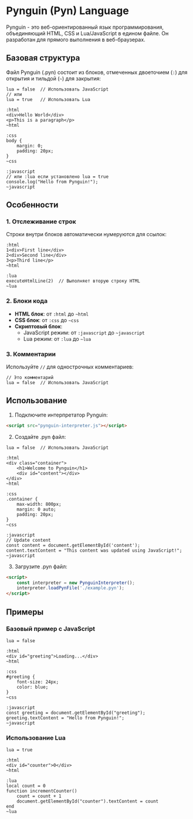 # Pynguin (Pyn) Language

Pynguin - это веб-ориентированный язык программирования, объединяющий HTML, CSS и Lua/JavaScript в едином файле. Он разработан для прямого выполнения в веб-браузерах.

## Базовая структура

Файл Pynguin (.pyn) состоит из блоков, отмеченных двоеточием (`:`) для открытия и тильдой (`~`) для закрытия:

```pyn
lua = false  // Использовать JavaScript
// или
lua = true   // Использовать Lua

:html
<div>Hello World</div>
<p>This is a paragraph</p>
~html

:css
body {
    margin: 0;
    padding: 20px;
}
~css

:javascript
// или :lua если установлено lua = true
console.log("Hello from Pynguin!");
~javascript
```

## Особенности

### 1. Отслеживание строк
Строки внутри блоков автоматически нумеруются для ссылок:
```pyn
:html
1<div>First line</div>
2<div>Second line</div>
3<p>Third line</p>
~html

:lua
executeHtmlLine(2)  // Выполняет вторую строку HTML
~lua
```

### 2. Блоки кода
- **HTML блок**: от `:html` до `~html`
- **CSS блок**: от `:css` до `~css`
- **Скриптовый блок**: 
  - JavaScript режим: от `:javascript` до `~javascript`
  - Lua режим: от `:lua` до `~lua`

### 3. Комментарии
Используйте `//` для однострочных комментариев:
```pyn
// Это комментарий
lua = false  // Использовать JavaScript
```

## Использование

1. Подключите интерпретатор Pynguin:
```html
<script src="pynguin-interpreter.js"></script>
```

2. Создайте .pyn файл:
```pyn
lua = false  // Использовать JavaScript

:html
<div class="container">
    <h1>Welcome to Pynguin</h1>
    <div id="content"></div>
</div>
~html

:css
.container {
    max-width: 800px;
    margin: 0 auto;
    padding: 20px;
}
~css

:javascript
// Update content
const content = document.getElementById('content');
content.textContent = "This content was updated using JavaScript!";
~javascript
```

3. Загрузите .pyn файл:
```html
<script>
    const interpreter = new PynguinInterpreter();
    interpreter.loadPynFile('./example.pyn');
</script>
```

## Примеры

### Базовый пример с JavaScript
```pyn
lua = false

:html
<div id="greeting">Loading...</div>
~html

:css
#greeting {
    font-size: 24px;
    color: blue;
}
~css

:javascript
const greeting = document.getElementById("greeting");
greeting.textContent = "Hello from Pynguin!";
~javascript
```

### Использование Lua
```pyn
lua = true

:html
<div id="counter">0</div>
~html

:lua
local count = 0
function incrementCounter()
    count = count + 1
    document.getElementById("counter").textContent = count
end
~lua
```
